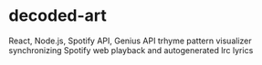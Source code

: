 # decoded-art
React, Node.js, Spotify API, Genius API
trhyme pattern visualizer synchronizing Spotify web playback and autogenerated lrc lyrics

